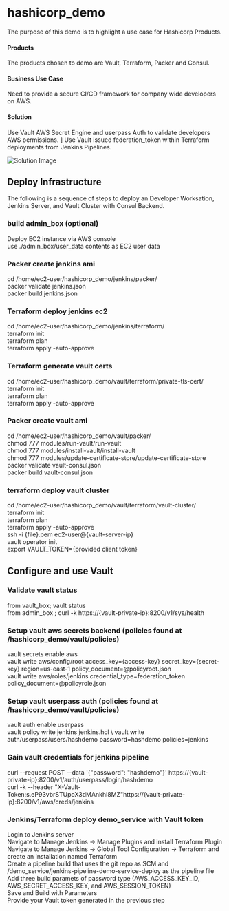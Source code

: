 # hashicorp_demo
The purpose of this demo is to highlight a use case for Hashicorp Products.  
#### Products
The products chosen to demo are Vault, Terraform, Packer and Consul.
#### Business Use Case
Need to provide a secure CI/CD framework for company wide developers on AWS. 
#### Solution
Use Vault AWS Secret Engine and userpass Auth to validate developers AWS permissions. \]
Use Vault issued federation_token within Terraform deployments from Jenkins Pipelines. 

![Solution Image](https://github.com/bpayt2/terragrunt_poc.git/hashicorp_demo.PNG)

## Deploy Infrastructure
The following is a sequence of steps to deploy an Developer Worksation, Jenkins Server, and Vault Cluster with Consul Backend. 

### build admin_box (optional)
Deploy EC2 instance via AWS console \
use ./admin_box/user_data contents as EC2 user data

### Packer create jenkins ami
cd /home/ec2-user/hashicorp_demo/jenkins/packer/ \
packer validate jenkins.json \
packer build jenkins.json 

### Terraform deploy jenkins ec2
cd /home/ec2-user/hashicorp_demo/jenkins/terraform/ \
terraform init \
terraform plan \
terraform apply -auto-approve 

### Terraform generate vault certs
cd /home/ec2-user/hashicorp_demo/vault/terraform/private-tls-cert/ \
terraform init \
terraform plan \
terraform apply -auto-approve 

### Packer create vault ami
cd /home/ec2-user/hashicorp_demo/vault/packer/ \
chmod 777 modules/run-vault/run-vault \
chmod 777 modules/install-vault/install-vault \
chmod 777 modules/update-certificate-store/update-certificate-store \
packer validate vault-consul.json \
packer build vault-consul.json 

### terraform deploy vault cluster
cd /home/ec2-user/hashicorp_demo/vault/terraform/vault-cluster/ \
terraform init \
terraform plan \
terraform apply -auto-approve \
ssh -i {file}.pem ec2-user@{vault-server-ip} \
vault operator init \
export VAULT_TOKEN={provided client token} 


## Configure and use Vault

### Validate vault status
from vault_box; vault status \
from admin_box ; curl -k https://{vault-private-ip}:8200/v1/sys/health 

### Setup vault aws secrets backend (policies found at /hashicorp_demo/vault/policies)
vault secrets enable aws \
vault write aws/config/root access_key={access-key} secret_key={secret-key} region=us-east-1 policy_document=@policyroot.json \
vault write aws/roles/jenkins credential_type=federation_token policy_document=@policyrole.json 

### Setup vault userpass auth (policies found at /hashicorp_demo/vault/policies)
vault auth enable userpass \
vault policy write jenkins jenkins.hcl \ 
vault write auth/userpass/users/hashdemo password=hashdemo policies=jenkins 

### Gain vault credentials for jenkins pipeline
curl --request POST --data '{"password": "hashdemo"}' https://{vault-private-ip}:8200/v1/auth/userpass/login/hashdemo \
curl -k --header "X-Vault-Token:s.eP93vbrSTUpoX3dMAnkhi8MZ"https://{vault-private-ip}:8200/v1/aws/creds/jenkins 

### Jenkins/Terraform deploy demo_service with Vault token
Login to Jenkins server \
Navigate to Manage Jenkins -> Manage Plugins and install Terraform Plugin \
Navigate to Manage Jenkins -> Global Tool Configuration -> Terraform and create an installation named Terraform \
Create a pipeline build that uses the git repo as SCM and /demo_service/jenkins-pipeline-demo-service-deploy as the pipeline file \
Add three build paramets of password type (AWS_ACCESS_KEY_ID, AWS_SECRET_ACCESS_KEY, and AWS_SESSION_TOKEN) \
Save and Build with Parameters \
Provide your Vault token generated in the previous step 
